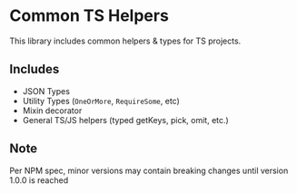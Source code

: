 # Common TS Helpers

This library includes common helpers & types for TS projects.

## Includes

- JSON Types
- Utility Types (`OneOrMore`, `RequireSome`, etc)
- Mixin decorator
- General TS/JS helpers (typed getKeys, pick, omit, etc.)

## Note 

Per NPM spec, minor versions may contain breaking changes until version 1.0.0 is reached
